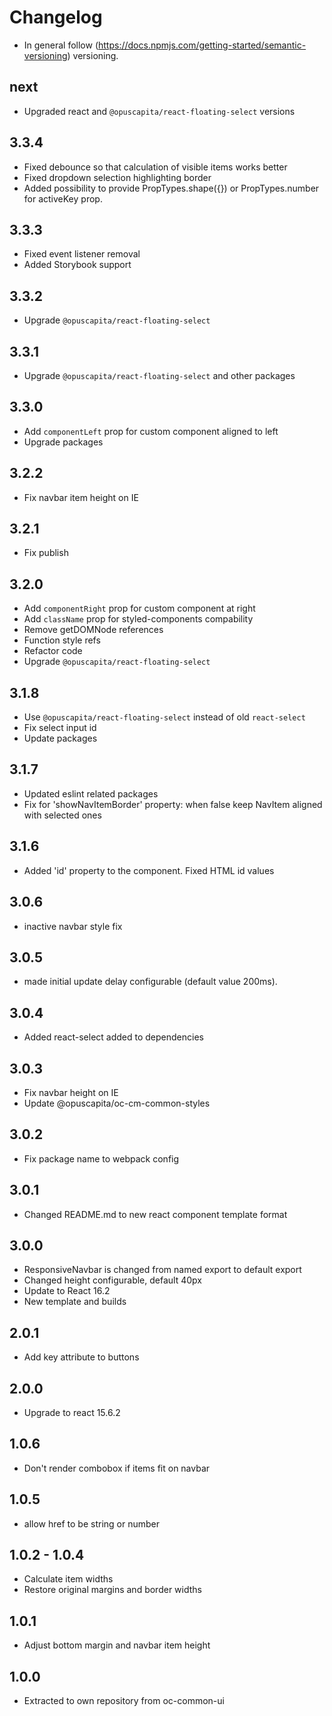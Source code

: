 # Changelog

* In general follow (https://docs.npmjs.com/getting-started/semantic-versioning) versioning.

## next
* Upgraded react and `@opuscapita/react-floating-select` versions

## 3.3.4
* Fixed debounce so that calculation of visible items works better
* Fixed dropdown selection highlighting border
* Added possibility to provide PropTypes.shape({}) or PropTypes.number for activeKey prop.

## 3.3.3
* Fixed event listener removal
* Added Storybook support

## 3.3.2
* Upgrade `@opuscapita/react-floating-select`

## 3.3.1
* Upgrade `@opuscapita/react-floating-select` and other packages

## 3.3.0
* Add `componentLeft` prop for custom component aligned to left
* Upgrade packages

## 3.2.2
* Fix navbar item height on IE

## 3.2.1
* Fix publish

## 3.2.0
* Add `componentRight` prop for custom component at right
* Add `className` prop for styled-components compability
* Remove getDOMNode references
* Function style refs
* Refactor code
* Upgrade `@opuscapita/react-floating-select`

## 3.1.8
* Use `@opuscapita/react-floating-select` instead of old `react-select`
* Fix select input id
* Update packages

## 3.1.7
* Updated eslint related packages
* Fix for 'showNavItemBorder' property: when false keep NavItem aligned with selected ones

## 3.1.6
* Added 'id' property to the component. Fixed HTML id values

## 3.0.6
* inactive navbar style fix

## 3.0.5
* made initial update delay configurable (default value 200ms).

## 3.0.4
* Added react-select added to dependencies

## 3.0.3
* Fix navbar height on IE
* Update @opuscapita/oc-cm-common-styles

## 3.0.2
* Fix package name to webpack config

## 3.0.1
* Changed README.md to new react component template format

## 3.0.0
* ResponsiveNavbar is changed from named export to default export
* Changed height configurable, default 40px
* Update to React 16.2
* New template and builds

## 2.0.1
* Add key attribute to buttons

## 2.0.0
* Upgrade to react 15.6.2

## 1.0.6

* Don't render combobox if items fit on navbar

## 1.0.5

* allow href to be string or number

## 1.0.2 - 1.0.4

* Calculate item widths
* Restore original margins and border widths

## 1.0.1

* Adjust bottom margin and navbar item height

## 1.0.0

* Extracted to own repository from oc-common-ui
